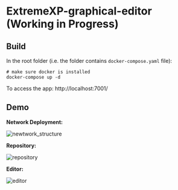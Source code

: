 # ExtremeXP-graphical-editor (Working in Progress)

## Build

In the root folder (i.e. the folder contains `docker-compose.yaml` file):

```shell
# make sure docker is installed
docker-compose up -d
```

To access the app: http://localhost:7001/

## Demo

**Network Deployment:**

![newtwork_structure](https://github.com/Yunabell-VU/ExtremeXP-graphical-editor/blob/main/demo_images/network_and_authentication.v1.png)

**Repository:**

![repository](https://github.com/Yunabell-VU/ExtremeXP-graphical-editor/blob/main/demo_images/repository_v2.png)

**Editor:**

![editor](https://github.com/Yunabell-VU/ExtremeXP-graphical-editor/blob/main/demo_images/editor_v2.jpg)
